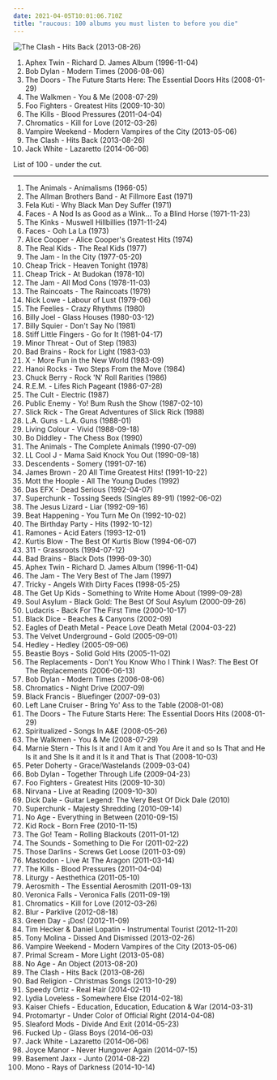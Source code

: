 ```yaml
---
date: 2021-04-05T10:01:06.710Z
title: "raucous: 100 albums you must listen to before you die"
---
```

![The Clash - Hits Back (2013-08-26)](http://coverartarchive.org/release/55a541b1-679a-4ccd-a321-e97b254d5f91/6391208591-500.jpg "The Clash - Hits Back (2013-08-26)")
<ol class="albums">
<li data-cover="https://via.placeholder.com/450" data-tags="idm, electronic" role="button">Aphex Twin - Richard D. James Album (1996-11-04)</li>
<li data-cover="https://img.discogs.com/48co00Mgnt-oJ4DG0aQbKDS1Rsc=/fit-in/600x600/filters:strip_icc():format(jpeg):mode_rgb():quality(90)/discogs-images/R-8536683-1465209501-6206.jpeg.jpg" data-tags="folk, singer-songwriter, folk rock, rock, 00s" role="button">Bob Dylan - Modern Times (2006-08-06)</li>
<li data-cover="http://coverartarchive.org/release/2d4a66b0-c436-4f44-b3d4-29e6e8db8d8c/14954913625-500.jpg" data-tags="rock, hard rock, usa, druggy, album rock, psychedelic, energetic, ominous, passionate, literate, confident, aggressive, menacing, freewheeling, provocative, dramatic, raucous, blues rock, trippy, compilation, 00s, proto-punk, sensual, summery, sexual, nocturnal, brooding, rebellious, the doors, cathartic, rowdy, theatrical, swaggering, angst-ridden, brash, hanging out, bravado, reckless, night driving, am pop, exfandessixties" role="button">The Doors - The Future Starts Here: The Essential Doors Hits (2008-01-29)</li>
<li data-cover="https://img.discogs.com/-sPlLxV39Lnu5OD9kOWaYZcWvws=/fit-in/250x250/filters:strip_icc():format(jpeg):mode_rgb():quality(90)/discogs-images/R-1460412-1221399633.jpeg.jpg" data-tags="indie rock, gigantic music" role="button">The Walkmen - You & Me (2008-07-29)</li>
<li data-cover="http://coverartarchive.org/release/cd535e76-4821-4738-a1fc-bd835c6ff6bd/1941029803-500.jpg" data-tags="rock, alternative rock" role="button">Foo Fighters - Greatest Hits (2009-10-30)</li>
<li data-cover="http://coverartarchive.org/release/2fdc63e1-b76f-3b85-ad4e-73baaa106a43/3374180506-500.jpg" data-tags="garage rock" role="button">The Kills - Blood Pressures (2011-04-04)</li>
<li data-cover="http://coverartarchive.org/release/cce19567-04a2-47df-95fb-7101c51b8d54/1852737642-500.jpg" data-tags="electronic" role="button">Chromatics - Kill for Love (2012-03-26)</li>
<li data-cover="http://coverartarchive.org/release/35a7ea89-605b-466e-a5c5-1726f56f980f/4265527988-500.jpg" data-tags="indie rock" role="button">Vampire Weekend - Modern Vampires of the City (2013-05-06)</li>
<li data-cover="http://coverartarchive.org/release/55a541b1-679a-4ccd-a321-e97b254d5f91/6391208591-500.jpg" data-tags="punk, revolution, hard rock, energetic, angry, late night, passionate, fierce, intense, fiery, confrontational, earnest, snide, raucous, drinking, road trip, protest, nighttime, rebellious, joy, exuberant, empowerment, cathartic, rowdy, volatile, gutsy, sprawling, british punk, dance-rock, tgif, brash, guys night out, hanging out, reckless, night driving, open road" role="button">The Clash - Hits Back (2013-08-26)</li>
<li data-cover="http://coverartarchive.org/release/b5139eff-0ce6-428e-a96f-6653a68af7a2/8249629063-500.jpg" data-tags="alternative rock, blues rock, rock, garage rock" role="button">Jack White - Lazaretto (2014-06-06)</li>
</ol>
List of 100 - under the cut.
<!-- more -->

_________________

<ol class="albums">
<li data-cover="https://img.discogs.com/TFaC6svK_nLJaQCGisCkvq_rkwU=/fit-in/600x590/filters:strip_icc():format(jpeg):mode_rgb():quality(90)/discogs-images/R-5042525-1462157250-4131.jpeg.jpg" data-tags="classic rock, 60s, british, blues rock" role="button">
The Animals - Animalisms (1966-05)
</li>
<li data-cover="https://img.discogs.com/mic1l-p28zoqxQguKjabmbJV5Hg=/fit-in/600x519/filters:strip_icc():format(jpeg):mode_rgb():quality(90)/discogs-images/R-9031515-1473598344-7417.mpo.jpg" data-tags="classic rock, southern rock, blues, live, rock, 70s" role="button">
The Allman Brothers Band - At Fillmore East (1971)
</li>
<li data-cover="https://img.discogs.com/Pkv3PViJLasoXMI-0iWixBnPXcs=/fit-in/500x500/filters:strip_icc():format(jpeg):mode_rgb():quality(90)/discogs-images/R-1504555-1224649706.jpeg.jpg" data-tags="revolution, african, passionate, irreverent, organic, fierce, intense, confident, fiery, confrontational, earnest, freewheeling, provocative, hypnotic, raucous, earthy, afro-pop, partying, sensual, sexual, rebellious, celebration, rollicking, celebratory, exuberant, international, empowerment, cathartic, motivation, rowdy, volatile, swaggering, afro-beat, west african, maverick, boisterous, housework, fela kuti, mischief, african traditions" role="button">
Fela Kuti - Why Black Man Dey Suffer (1971)
</li>
<li data-cover="https://img.discogs.com/aKPwsW2-8v2hRoWM_Od9Bn5AXvI=/fit-in/600x602/filters:strip_icc():format(jpeg):mode_rgb():quality(90)/discogs-images/R-12101524-1528323197-3606.jpeg.jpg" data-tags="hard rock" role="button">
Faces - A Nod Is as Good as a Wink... To a Blind Horse (1971-11-23)
</li>
<li data-cover="http://coverartarchive.org/release/c6f5727f-4cf4-4a37-97c1-21315a64389b/6492710070-500.jpg" data-tags="rock, 70s, classic rock" role="button">
The Kinks - Muswell Hillbillies (1971-11-24)
</li>
<li data-cover="http://coverartarchive.org/release/20a3b21d-5d06-4db7-a737-cce696fd763e/10723116989-500.jpg" data-tags="classic rock, rock" role="button">
Faces - Ooh La La (1973)
</li>
<li data-cover="http://coverartarchive.org/release/904c5a3d-99a5-4087-bce9-0cbe7009b195/5792525507-500.jpg" data-tags="classic rock, hard rock" role="button">
Alice Cooper - Alice Cooper's Greatest Hits (1974)
</li>
<li data-cover="https://img.discogs.com/8NqNnwTW0-Y7pkW9IykrYjwa4EA=/fit-in/600x603/filters:strip_icc():format(jpeg):mode_rgb():quality(90)/discogs-images/R-1321861-1462013452-9042.jpeg.jpg" data-tags="classic rock, punk, power pop, driving, energetic, passionate, intense, aggressive, freewheeling, uncompromising, raucous, fun, uplifting, strong, playful, anthemic, powerful, rebellious, rollicking, passion, joyous, humorous, cathartic, bright, motivation, rowdy, messy, american punk, brash, street-smart, hanging out, rambunctious, bravado, extroverted, tough, iveldie best of 1977" role="button">
The Real Kids - The Real Kids (1977)
</li>
<li data-cover="https://img.discogs.com/ftsmFEw5SMRewDWgYtzIjlegG5o=/fit-in/380x588/filters:strip_icc():format(jpeg):mode_rgb():quality(90)/discogs-images/R-1935598-1255604300.jpeg.jpg" data-tags="mod revival, punk rock" role="button">
The Jam - In the City (1977-05-20)
</li>
<li data-cover="https://img.discogs.com/FBTTValXfoLMcKRGWWJdsReDyAA=/fit-in/600x600/filters:strip_icc():format(jpeg):mode_rgb():quality(90)/discogs-images/R-5094652-1384334579-2574.jpeg.jpg" data-tags="power pop, rock, classic rock, 70s" role="button">
Cheap Trick - Heaven Tonight (1978)
</li>
<li data-cover="http://coverartarchive.org/release/c40cb4ab-ce16-4816-9df3-b512db7f8516/10645292811-500.jpg" data-tags="classic rock, live, 70s, rock" role="button">
Cheap Trick - At Budokan (1978-10)
</li>
<li data-cover="https://img.discogs.com/AKPaFMnpQ6NHjR7q15RUXpWkGYI=/fit-in/600x530/filters:strip_icc():format(jpeg):mode_rgb():quality(90)/discogs-images/R-7050936-1432563994-2047.jpeg.jpg" data-tags="70s, new wave, mod" role="button">
The Jam - All Mod Cons (1978-11-03)
</li>
<li data-cover="https://via.placeholder.com/450" data-tags="post-punk" role="button">
The Raincoats - The Raincoats (1979)
</li>
<li data-cover="https://img.discogs.com/Z0bah7U2c75Kd7gklDpeCMUwOZE=/fit-in/600x583/filters:strip_icc():format(jpeg):mode_rgb():quality(90)/discogs-images/R-4166033-1384283975-4252.jpeg.jpg" data-tags="new wave" role="button">
Nick Lowe - Labour of Lust (1979-06)
</li>
<li data-cover="https://img.discogs.com/lkFFtR4ihpsGjOhW892olMwVJl0=/fit-in/575x575/filters:strip_icc():format(jpeg):mode_rgb():quality(90)/discogs-images/R-1336217-1433823041-9294.jpeg.jpg" data-tags="jangle pop, post-punk, new wave" role="button">
The Feelies - Crazy Rhythms (1980)
</li>
<li data-cover="http://coverartarchive.org/release/9a8c88fb-a5c5-47b9-a499-9f1832baf27d/7821199789-500.jpg" data-tags="classic rock" role="button">
Billy Joel - Glass Houses (1980-03-12)
</li>
<li data-cover="http://coverartarchive.org/release/9c721b61-71e1-4192-b93c-a9eeae68009e/10474351107-500.jpg" data-tags="classic rock, rock" role="button">
Billy Squier - Don't Say No (1981)
</li>
<li data-cover="https://img.discogs.com/bzOcK7gS9Wk_DPbrbwLf4sQJc7U=/fit-in/600x601/filters:strip_icc():format(jpeg):mode_rgb():quality(90)/discogs-images/R-1710728-1260374538.jpeg.jpg" data-tags="80s, punk, angry, irreverent, intense, menacing, confrontational, raucous, bleak, volatile, visceral, british punk, brash, rambunctious, flashback alternatives, go for it, albums i really want, favorite lp" role="button">
Stiff Little Fingers - Go for It (1981-04-17)
</li>
<li data-cover="http://coverartarchive.org/release/507bb61e-c7fa-3dd5-ba2d-d6f0f6e2f792/6010164584-500.jpg" data-tags="hardcore, punk, hardcore punk" role="button">
Minor Threat - Out of Step (1983)
</li>
<li data-cover="https://img.discogs.com/rVcJgZl1QoNtdkzGuNUw5uSx2tM=/fit-in/600x594/filters:strip_icc():format(jpeg):mode_rgb():quality(90)/discogs-images/R-454775-1174321560.jpeg.jpg" data-tags="hardcore punk" role="button">
Bad Brains - Rock for Light (1983-03)
</li>
<li data-cover="https://img.discogs.com/TGMozpDk06vIDR9MPg6QU2rNx2w=/fit-in/600x600/filters:strip_icc():format(jpeg):mode_rgb():quality(90)/discogs-images/R-12544002-1537317625-2915.jpeg.jpg" data-tags="punk" role="button">
X - More Fun in the New World (1983-09)
</li>
<li data-cover="https://img.discogs.com/r0ak_Yh6xKRBcUUns0L0D4JhhBg=/fit-in/500x500/filters:strip_icc():format(jpeg):mode_rgb():quality(90)/discogs-images/R-2107356-1264386999.jpeg.jpg" data-tags="80s, glam rock, hard rock" role="button">
Hanoi Rocks - Two Steps From the Move (1984)
</li>
<li data-cover="http://coverartarchive.org/release/677b08b3-93ba-43c1-aa67-390c1647fa04/8018278557-500.jpg" data-tags="60s, energetic, summer, literate, oldies, cheerful, irreverent, organic, confident, freewheeling, raucous, fun, 50s, rock n roll, road trip, playful, reunion, chuck, rollicking, celebratory, witty, joyous, humorous, rowdy, swaggering, tgif, boisterous, rambunctious, bravado, icmusick, rockaroundthebunker" role="button">
Chuck Berry - Rock 'N' Roll Rarities (1986)
</li>
<li data-cover="http://coverartarchive.org/release/1f233a68-c3c2-348b-a135-10edc450edf7/25408536436-500.jpg" data-tags="80s, alternative rock" role="button">
R.E.M. - Lifes Rich Pageant (1986-07-28)
</li>
<li data-cover="http://coverartarchive.org/release/29c5e9fd-f6fd-309c-9d51-f6bc7c082734/2645057763-500.jpg" data-tags="hard rock" role="button">
The Cult - Electric (1987)
</li>
<li data-cover="http://coverartarchive.org/release/38f354d3-7148-41ae-96d3-8574a9c71287/14748841978-500.jpg" data-tags="hip-hop, east coast rap, rap" role="button">
Public Enemy - Yo! Bum Rush the Show (1987-02-10)
</li>
<li data-cover="http://coverartarchive.org/release/44eb139f-abd1-4c92-8b2d-29b416c0315b/2179533989-500.jpg" data-tags="golden age hip hop" role="button">
Slick Rick - The Great Adventures of Slick Rick (1988)
</li>
<li data-cover="https://img.discogs.com/WTFOmD885u-4nCG6bZMtFvDffmk=/fit-in/600x595/filters:strip_icc():format(jpeg):mode_rgb():quality(90)/discogs-images/R-5162555-1443447164-6324.jpeg.jpg" data-tags="hair metal, glam metal" role="button">
L.A. Guns - L.A. Guns (1988-01)
</li>
<li data-cover="http://coverartarchive.org/release/245c9588-b4f8-33df-98f4-4b29b3775916/11571156452-500.jpg" data-tags="hard rock, 80s" role="button">
Living Colour - Vivid (1988-09-18)
</li>
<li data-cover="http://coverartarchive.org/release/28818aee-7be6-4abc-b6c7-48770fb2f191/27754008834-500.jpg" data-tags="blues" role="button">
Bo Diddley - The Chess Box (1990)
</li>
<li data-cover="http://coverartarchive.org/release/83e57502-031c-4d0a-a659-7ebb1a134da6/2828195326-500.jpg" data-tags="classic rock, rock, 60s, british, blues" role="button">
The Animals - The Complete Animals (1990-07-09)
</li>
<li data-cover="http://coverartarchive.org/release/d012b269-86de-4a3e-9d7c-5d0ab45a633b/23499818550-500.jpg" data-tags="golden age hip hop" role="button">
LL Cool J - Mama Said Knock You Out (1990-09-18)
</li>
<li data-cover="http://coverartarchive.org/release/2dd2608a-9dab-3048-bf9a-60a1f5715bf4/17222744547-500.jpg" data-tags="punk, sst" role="button">
Descendents - Somery (1991-07-16)
</li>
<li data-cover="http://coverartarchive.org/release/2c6b376f-0357-4683-a1d8-2a5df30f0ad0/5555186081-500.jpg" data-tags="soul, funk" role="button">
James Brown - 20 All Time Greatest Hits! (1991-10-22)
</li>
<li data-cover="http://coverartarchive.org/release/98b7a796-0f0f-4319-8948-f250d14d6bbc/2800476658-500.jpg" data-tags="70s, classic rock, rock" role="button">
Mott the Hoople - All The Young Dudes (1992)
</li>
<li data-cover="https://img.discogs.com/cfc9e7fd50d7c9c08931869b95f6849a01d0635d/images/spacer.gif" data-tags="hip-hop, rap" role="button">
Das EFX - Dead Serious (1992-04-07)
</li>
<li data-cover="http://coverartarchive.org/release/906fb3fb-f8fe-44db-8976-93652c3a0ad6/3879224429-500.jpg" data-tags="indie rock, energetic, melancholy, intense, confident, aggressive, fiery, menacing, earnest, raucous, yearning, playful, heartache, manic, empowerment, cathartic, motivation, rowdy, volatile, visceral, plaintive, angst-ridden, boisterous, rambunctious, innocent, fuzzy guitar goodness, fun to skateboard to, where is my bong, lp i own, tugs at me heart strings, classic american indie rock" role="button">
Superchunk - Tossing Seeds (Singles 89-91) (1992-06-02)
</li>
<li data-cover="https://img.discogs.com/SLHJnIYqzB4g_EkBeInR4i_FIPw=/fit-in/599x599/filters:strip_icc():format(jpeg):mode_rgb():quality(90)/discogs-images/R-369572-1145132233.jpeg.jpg" data-tags="noise rock, paranoid, american underground, motivation, energetic, angry, freewheeling, raucous, drinking, detached, manic, harsh, gritty, volatile, visceral, brash, rambunctious, hostile" role="button">
The Jesus Lizard - Liar (1992-09-16)
</li>
<li data-cover="https://img.discogs.com/sNIqdOYvfwEjeUq7LbGClVOGEpw=/fit-in/301x300/filters:strip_icc():format(jpeg):mode_rgb():quality(90)/discogs-images/R-3211956-1320686677.jpeg.jpg" data-tags="twee, indie pop, twee pop, 90s" role="button">
Beat Happening - You Turn Me On (1992-10-02)
</li>
<li data-cover="https://img.discogs.com/33Tl1TJGobql0oXCSj2tlR9HZe0=/fit-in/600x591/filters:strip_icc():format(jpeg):mode_rgb():quality(90)/discogs-images/R-1027191-1185627117.jpeg.jpg" data-tags="post-punk" role="button">
The Birthday Party - Hits (1992-10-12)
</li>
<li data-cover="http://coverartarchive.org/release/82cef0f9-f982-3c09-931a-1a531dae43b9/18523473099-500.jpg" data-tags="covers, punk" role="button">
Ramones - Acid Eaters (1993-12-01)
</li>
<li data-cover="https://img.discogs.com/YgpHNzX8N5naVrHQJJN-Eo7SfKk=/fit-in/477x469/filters:strip_icc():format(jpeg):mode_rgb():quality(90)/discogs-images/R-8251321-1499979577-8542.png.jpg" data-tags="rap" role="button">
Kurtis Blow - The Best Of Kurtis Blow (1994-06-07)
</li>
<li data-cover="http://coverartarchive.org/release/31393df7-4500-42f4-a7e3-01a8894793b4/5597540729-500.jpg" data-tags="rock, alternative rock" role="button">
311 - Grassroots (1994-07-12)
</li>
<li data-cover="http://coverartarchive.org/release/87d8297b-b01e-4eab-861b-e6d4e782830d/3397017644-500.jpg" data-tags="hardcore punk" role="button">
Bad Brains - Black Dots (1996-09-30)
</li>
<li data-cover="https://via.placeholder.com/450" data-tags="idm, electronic" role="button">
Aphex Twin - Richard D. James Album (1996-11-04)
</li>
<li data-cover="http://coverartarchive.org/release/c15b933d-04b1-46f5-ae32-2eeffebd652a/28714176915-500.jpg" data-tags="punk" role="button">
The Jam - The Very Best of The Jam (1997)
</li>
<li data-cover="https://img.discogs.com/szu-NSZl7KGzTRwrgan7ERmsDvQ=/fit-in/600x597/filters:strip_icc():format(jpeg):mode_rgb():quality(90)/discogs-images/R-3755542-1372377379-1711.jpeg.jpg" data-tags="trip-hop" role="button">
Tricky - Angels With Dirty Faces (1998-05-25)
</li>
<li data-cover="http://coverartarchive.org/release/011310b5-57b5-416e-8331-9bc134f6fbc8/3366913620-500.jpg" data-tags="emo" role="button">
The Get Up Kids - Something to Write Home About (1999-09-28)
</li>
<li data-cover="http://coverartarchive.org/release/4f2ff67a-d196-48a6-ba0a-bff6724b94ec/23140048958-500.jpg" data-tags="rock, alternative" role="button">
Soul Asylum - Black Gold: The Best Of Soul Asylum (2000-09-26)
</li>
<li data-cover="http://coverartarchive.org/release/38f4062d-8162-4044-b4d2-645858b6cc56/2729959140-500.jpg" data-tags="rap" role="button">
Ludacris - Back For The First Time (2000-10-17)
</li>
<li data-cover="http://coverartarchive.org/release/bcee9976-1891-3422-8101-06a2cf2f86e8/26092609552-500.jpg" data-tags="experimental" role="button">
Black Dice - Beaches & Canyons (2002-09)
</li>
<li data-cover="http://coverartarchive.org/release/ddf2d79b-2c98-4857-9276-46d1a95cdf1f/1924050449-500.jpg" data-tags="garage rock, rock, stoner rock, alternative rock" role="button">
Eagles of Death Metal - Peace Love Death Metal (2004-03-22)
</li>
<li data-cover="http://coverartarchive.org/release/5cf70c86-0d14-4929-81dc-82b7a60fbc0d/15137264095-500.jpg" data-tags="p w n d" role="button">
The Velvet Underground - Gold (2005-09-01)
</li>
<li data-cover="https://img.discogs.com/-3c1H_uELwr2N788wMTMZCyywyI=/fit-in/499x500/filters:strip_icc():format(jpeg):mode_rgb():quality(90)/discogs-images/R-556259-1131086352.jpeg.jpg" data-tags="energetic, aggressive, raucous, exuberant, boisterous, party/ celebratory, weekly top albums" role="button">
Hedley - Hedley (2005-09-06)
</li>
<li data-cover="https://img.discogs.com/CxKu_NKQNxYvgEM7_DC48R9ON6Q=/fit-in/450x450/filters:strip_icc():format(jpeg):mode_rgb():quality(90)/discogs-images/R-1817152-1245303630.jpeg.jpg" data-tags="hip-hop" role="button">
Beastie Boys - Solid Gold Hits (2005-11-02)
</li>
<li data-cover="http://coverartarchive.org/release/eab06683-0a36-4897-85b4-07e363a6769d/13095340713-500.jpg" data-tags="hard rock, college rock, jangle pop, reflective, melancholy, irreverent, aggressive, freewheeling, wry, bittersweet, intimate, raucous, yearning, sleazy, silly, poignant, american underground, bitter, rebellious, wistful, rollicking, exuberant, rowdy, volatile, ramshackle, messy, angst-ridden, brash, rambunctious, reckless, iveldie albums" role="button">
The Replacements - Don't You Know Who I Think I Was?: The Best Of The Replacements (2006-06-13)
</li>
<li data-cover="https://img.discogs.com/48co00Mgnt-oJ4DG0aQbKDS1Rsc=/fit-in/600x600/filters:strip_icc():format(jpeg):mode_rgb():quality(90)/discogs-images/R-8536683-1465209501-6206.jpeg.jpg" data-tags="folk, singer-songwriter, folk rock, rock, 00s" role="button">
Bob Dylan - Modern Times (2006-08-06)
</li>
<li data-cover="http://coverartarchive.org/release/28eb699a-f254-4873-8afb-557aea44c884/5614369854-500.jpg" data-tags="italians do it better, electronic, electronica, synthpop" role="button">
Chromatics - Night Drive (2007-09)
</li>
<li data-cover="http://coverartarchive.org/release/06ea2510-c899-40cb-a30b-ea8c6c76678a/12948969271-500.jpg" data-tags="aggressive, freewheeling, raucous, broodje halfom" role="button">
Black Francis - Bluefinger (2007-09-03)
</li>
<li data-cover="http://coverartarchive.org/release/430447b5-e207-4637-90c4-d7c8cccdb3f9/7965367982-500.jpg" data-tags="blues, energetic, crunchy, intense, aggressive, fiery, confrontational, dramatic, raucous, drinking, punk blues, road trip, rebellious, rollicking, gritty, rowdy, volatile, gutsy, lively, visceral, ramshackle, messy, boisterous, brash, guys night out, street-smart, hanging out, rambunctious, reckless, soundweave, dirtiest wall of surround sound ever" role="button">
Left Lane Cruiser - Bring Yo' Ass to the Table (2008-01-08)
</li>
<li data-cover="http://coverartarchive.org/release/2d4a66b0-c436-4f44-b3d4-29e6e8db8d8c/14954913625-500.jpg" data-tags="rock, hard rock, usa, druggy, album rock, psychedelic, energetic, ominous, passionate, literate, confident, aggressive, menacing, freewheeling, provocative, dramatic, raucous, blues rock, trippy, compilation, 00s, proto-punk, sensual, summery, sexual, nocturnal, brooding, rebellious, the doors, cathartic, rowdy, theatrical, swaggering, angst-ridden, brash, hanging out, bravado, reckless, night driving, am pop, exfandessixties" role="button">
The Doors - The Future Starts Here: The Essential Doors Hits (2008-01-29)
</li>
<li data-cover="http://coverartarchive.org/release/bb3ba958-719d-4ec0-942b-8a4d6c18f373/12135240940-500.jpg" data-tags="british, sad, dreamy, atmospheric, melancholy, 00s" role="button">
Spiritualized - Songs In A&E (2008-05-26)
</li>
<li data-cover="https://img.discogs.com/-sPlLxV39Lnu5OD9kOWaYZcWvws=/fit-in/250x250/filters:strip_icc():format(jpeg):mode_rgb():quality(90)/discogs-images/R-1460412-1221399633.jpeg.jpg" data-tags="indie rock, gigantic music" role="button">
The Walkmen - You & Me (2008-07-29)
</li>
<li data-cover="http://coverartarchive.org/release/f2d8c10d-4c70-482c-b913-50550fc6d4c4/3813953556-500.jpg" data-tags="math rock, experimental, indie pop, indie rock, quirky, energetic, literate, irreverent, intense, confident, fiery, raucous, fun, 00s, playful, sweet, math pop, revolutionary, repeat, sprawling, brash, ambitious, knotty, zach hill on the kit, math rap" role="button">
Marnie Stern - This Is it and I Am it and You Are it and so Is That and He Is it and She Is it and it Is it and That is That (2008-10-03)
</li>
<li data-cover="https://img.discogs.com/hPBi_tvsKOpa0IUmtVzQtKYmGgY=/fit-in/600x589/filters:strip_icc():format(jpeg):mode_rgb():quality(90)/discogs-images/R-13487694-1555161652-4877.jpeg.jpg" data-tags="rock, british, indie rock, 00s" role="button">
Peter Doherty - Grace/Wastelands (2009-03-04)
</li>
<li data-cover="https://img.discogs.com/0p4IeHnrBKzwZbaUP2XNQnSMdbY=/fit-in/300x300/filters:strip_icc():format(jpeg):mode_rgb():quality(90)/discogs-images/R-4328080-1361870851-6165.jpeg.jpg" data-tags="rock, folk, folk rock, 00s" role="button">
Bob Dylan - Together Through Life (2009-04-23)
</li>
<li data-cover="http://coverartarchive.org/release/cd535e76-4821-4738-a1fc-bd835c6ff6bd/1941029803-500.jpg" data-tags="rock, alternative rock" role="button">
Foo Fighters - Greatest Hits (2009-10-30)
</li>
<li data-cover="https://img.discogs.com/PGsmW9Ze5ZfWfbNYz7A32UzPgvY=/fit-in/600x538/filters:strip_icc():format(jpeg):mode_rgb():quality(90)/discogs-images/R-10599477-1552245773-7609.jpeg.jpg" data-tags="grunge, live" role="button">
Nirvana - Live at Reading (2009-10-30)
</li>
<li data-cover="https://img.discogs.com/kXwzCwRNJ3W0mdHWHtN7gIDJPA0=/fit-in/600x595/filters:strip_icc():format(jpeg):mode_rgb():quality(90)/discogs-images/R-7471447-1442155824-1351.jpeg.jpg" data-tags="classic rock, surf, surf rock" role="button">
Dick Dale - Guitar Legend: The Very Best Of Dick Dale (2010)
</li>
<li data-cover="http://coverartarchive.org/release/91258e57-7dc2-3785-b4cd-a9de0730eb53/9707511999-500.jpg" data-tags="indie rock, energetic, passionate, literate, melancholy, cheerful, pop punk, intense, confident, aggressive, fiery, earnest, bittersweet, raucous, yearning, road trip, playful, heartache, wistful, witty, exuberant, empowerment, cathartic, motivation, volatile, visceral, plaintive, angst-ridden, boisterous, hanging out, rambunctious, innocent, albumoftheday, rajada" role="button">
Superchunk - Majesty Shredding (2010-09-14)
</li>
<li data-cover="http://coverartarchive.org/release/aa29b9f3-4525-3982-9d4b-76c87f37a43b/2868845098-500.jpg" data-tags="noise rock" role="button">
No Age - Everything in Between (2010-09-15)
</li>
<li data-cover="http://coverartarchive.org/release/0e2946e1-a9a5-44be-8308-c8486726f2ab/21158108480-500.jpg" data-tags="fuck me daddy" role="button">
Kid Rock - Born Free (2010-11-15)
</li>
<li data-cover="https://img.discogs.com/lnbpDTN0xZ_UFcLRkuJzqvdVGN8=/fit-in/270x432/filters:strip_icc():format(jpeg):mode_rgb():quality(90)/discogs-images/R-2067295-1262075607.png.jpg" data-tags="my gang 11" role="button">
The Go! Team - Rolling Blackouts (2011-01-12)
</li>
<li data-cover="https://img.discogs.com/KS3kIYhXny1Jdfv0A6Wvsm4cpAg=/fit-in/600x468/filters:strip_icc():format(jpeg):mode_rgb():quality(90)/discogs-images/R-4248695-1359666920-9595.jpeg.jpg" data-tags="new wave" role="button">
The Sounds - Something to Die For (2011-02-22)
</li>
<li data-cover="https://img.discogs.com/mATVZH7mUI6F402DQkW0zJMvNKs=/fit-in/288x288/filters:strip_icc():format(jpeg):mode_rgb():quality(90)/discogs-images/R-2906361-1306648453.jpeg.jpg" data-tags="indie rock, energetic, passionate, intense, aggressive, earnest, raucous, earthy, fun, strong, drinking, garage punk, playful, partying, exuberant, campy, volatile, swaggering, lively, ramshackle, plaintive, brash, rambunctious, need, gleeful, mischief" role="button">
Those Darlins - Screws Get Loose (2011-03-09)
</li>
<li data-cover="http://coverartarchive.org/release/f0f0482f-731e-4ca1-a745-3019843265ea/16139216688-500.jpg" data-tags="progressive metal" role="button">
Mastodon - Live At The Aragon (2011-03-14)
</li>
<li data-cover="http://coverartarchive.org/release/2fdc63e1-b76f-3b85-ad4e-73baaa106a43/3374180506-500.jpg" data-tags="garage rock" role="button">
The Kills - Blood Pressures (2011-04-04)
</li>
<li data-cover="http://coverartarchive.org/release/216dc68b-c7db-4c5f-b054-753d6d3fd1d1/12911239802-500.jpg" data-tags="black metal, metal" role="button">
Liturgy - Aesthethica (2011-05-10)
</li>
<li data-cover="http://coverartarchive.org/release/8a301bbe-ec95-4cc8-bc33-cce9c3a7479f/10041731004-500.jpg" data-tags="hard rock" role="button">
Aerosmith - The Essential Aerosmith (2011-09-13)
</li>
<li data-cover="https://img.discogs.com/5-wKfZ6guUrTF_re2XftBVpdZAg=/fit-in/600x600/filters:strip_icc():format(jpeg):mode_rgb():quality(90)/discogs-images/R-3068322-1314210373.jpeg.jpg" data-tags="indie pop" role="button">
Veronica Falls - Veronica Falls (2011-09-19)
</li>
<li data-cover="http://coverartarchive.org/release/cce19567-04a2-47df-95fb-7101c51b8d54/1852737642-500.jpg" data-tags="electronic" role="button">
Chromatics - Kill for Love (2012-03-26)
</li>
<li data-cover="http://coverartarchive.org/release/3fe92de6-0681-467c-a298-69e4ed636755/6493547356-500.jpg" data-tags="alternative rock, britpop, quirky, energetic, reflective, atmospheric, whimsical, summer, literate, melancholy, irreverent, rainy day, freewheeling, wry, bittersweet, reflection, eerie, raucous, fun, complex, live, drinking, precious, poignant, road trip, playful, sunday afternoon, partying, summery, imagination, rollicking, celebratory, witty, exuberant, campy, bright, sarcastic, live album, lively, tgif, boisterous, brash, open road, gleeful, my cd collection, tugs at me heart strings,  alternative,  alternative rock,  british,  pop rock,  male vocalists" role="button">
Blur - Parklive (2012-08-18)
</li>
<li data-cover="https://img.discogs.com/8MENgs-1fKih__kLAYDh2frkR_Q=/fit-in/300x262/filters:strip_icc():format(jpeg):mode_rgb():quality(90)/discogs-images/R-9648257-1484172506-8286.jpeg.jpg" data-tags="punk rock, pop punk" role="button">
Green Day - ¡Dos! (2012-11-09)
</li>
<li data-cover="http://coverartarchive.org/release/072d227a-c19e-481c-9d4e-48cf05bab079/4499107497-500.jpg" data-tags="ambient, hypnotic" role="button">
Tim Hecker & Daniel Lopatin - Instrumental Tourist (2012-11-20)
</li>
<li data-cover="https://img.discogs.com/GBHOMiTuLyKfGORDE2lqjjtJvY8=/fit-in/600x600/filters:strip_icc():format(jpeg):mode_rgb():quality(90)/discogs-images/R-4327813-1557855326-6876.jpeg.jpg" data-tags="indie pop, indie rock, energetic, reflective, noise pop, gentle, confident, freewheeling, raucous, fun, warm, playful, youth, spring, summery, witty, exuberant, disappointment, lively, sprawling, long walk, brash, hanging out, rambunctious, innocent, starry sky" role="button">
Tony Molina - Dissed And Dismissed (2013-02-26)
</li>
<li data-cover="http://coverartarchive.org/release/35a7ea89-605b-466e-a5c5-1726f56f980f/4265527988-500.jpg" data-tags="indie rock" role="button">
Vampire Weekend - Modern Vampires of the City (2013-05-06)
</li>
<li data-cover="http://coverartarchive.org/release/698ce3c2-e84b-4e85-b60b-1e0cb25969f0/14501283915-500.jpg" data-tags="alternative dance, neo-psychedelia" role="button">
Primal Scream - More Light (2013-05-08)
</li>
<li data-cover="https://img.discogs.com/umXfJv61kxQ-vxnu8JRbRbyEkm0=/fit-in/594x600/filters:strip_icc():format(jpeg):mode_rgb():quality(90)/discogs-images/R-4833606-1377092415-6423.jpeg.jpg" data-tags="indie rock" role="button">
No Age - An Object (2013-08-20)
</li>
<li data-cover="http://coverartarchive.org/release/55a541b1-679a-4ccd-a321-e97b254d5f91/6391208591-500.jpg" data-tags="punk, revolution, hard rock, energetic, angry, late night, passionate, fierce, intense, fiery, confrontational, earnest, snide, raucous, drinking, road trip, protest, nighttime, rebellious, joy, exuberant, empowerment, cathartic, rowdy, volatile, gutsy, sprawling, british punk, dance-rock, tgif, brash, guys night out, hanging out, reckless, night driving, open road" role="button">
The Clash - Hits Back (2013-08-26)
</li>
<li data-cover="http://coverartarchive.org/release/7499421f-067f-444a-a5de-f3bb0184e659/5741834686-500.jpg" data-tags="christmas" role="button">
Bad Religion - Christmas Songs (2013-10-29)
</li>
<li data-cover="http://coverartarchive.org/release/b1b2b691-5c29-4215-bf37-7ea9f1ee7bc3/7807345022-500.jpg" data-tags="angry, aggressive, fiery, raucous, playful, brooding, eccentric, cathartic, lively, plaintive, angst-ridden, girls night out, 2014 albums" role="button">
Speedy Ortiz - Real Hair (2014-02-11)
</li>
<li data-cover="http://coverartarchive.org/release/de5069c9-d473-48f5-b546-8ba0e4a6efe5/6800292615-500.jpg" data-tags="country" role="button">
Lydia Loveless - Somewhere Else (2014-02-18)
</li>
<li data-cover="https://img.discogs.com/B8fNe0Std0KTC4YJ5lxx0_l-DgQ=/fit-in/600x600/filters:strip_icc():format(jpeg):mode_rgb():quality(90)/discogs-images/R-6424434-1418882682-5706.jpeg.jpg" data-tags="indie rock, british" role="button">
Kaiser Chiefs - Education, Education, Education & War (2014-03-31)
</li>
<li data-cover="http://coverartarchive.org/release/28ea5a8e-a4a3-42bc-abb6-fa0afe7d7fa5/7523917349-500.jpg" data-tags="post-punk" role="button">
Protomartyr - Under Color of Official Right (2014-04-08)
</li>
<li data-cover="http://coverartarchive.org/release/3b8f2b17-4e04-46e3-aa57-19be9b9f7e4e/7532759610-500.jpg" data-tags="indie rock, post-punk, energetic, angry, irreverent, fierce, aggressive, confrontational, freewheeling, provocative, snide, raucous, flowing, vulgar, rebellious, word play, rollicking, witty, cathartic, gritty, unsettling, sarcastic, gutsy, visceral, savage, angst-ridden, 2014 releases, maverick, brash, guys night out, street-smart, hanging out, bravado, extroverted, tough, animated, everyday life, outraged, city life, brassy, harbinger sound, belligerent, just cant hate enough, world view" role="button">
Sleaford Mods - Divide And Exit (2014-05-23)
</li>
<li data-cover="http://coverartarchive.org/release/64d09ddc-daf5-4ed3-9ecf-d949f951fada/7514082952-500.jpg" data-tags="revolution, indie rock, post-rock, reflective, literate, aggressive, fiery, provocative, uncompromising, dramatic, raucous, post-hardcore, cerebral, rebellious, matador records, eccentric, volatile, gutsy, visceral, ramshackle, maverick, brash, rambunctious, outrageous, reckless, nihilistic" role="button">
Fucked Up - Glass Boys (2014-06-03)
</li>
<li data-cover="http://coverartarchive.org/release/b5139eff-0ce6-428e-a96f-6653a68af7a2/8249629063-500.jpg" data-tags="alternative rock, blues rock, rock, garage rock" role="button">
Jack White - Lazaretto (2014-06-06)
</li>
<li data-cover="http://coverartarchive.org/release/a6b275f9-8b57-4668-a9cc-d0fe76effcd1/20840907999-500.jpg" data-tags="emo, pop punk" role="button">
Joyce Manor - Never Hungover Again (2014-07-15)
</li>
<li data-cover="http://coverartarchive.org/release/ba6f8fb6-5394-4160-8a9d-73504c2d3cfa/8169040089-500.jpg" data-tags="electronica, house, progressive house, left-field house" role="button">
Basement Jaxx - Junto (2014-08-22)
</li>
<li data-cover="http://coverartarchive.org/release/9402055f-3c29-437f-873a-1e0635c2028c/8775735119-500.jpg" data-tags="post-rock" role="button">
Mono - Rays of Darkness (2014-10-14)
</li>
</ol>